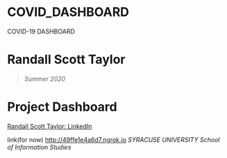 # COVID_DASHBOARD
COVID-19 DASHBOARD 

# Randall Scott Taylor 
>  *Summer 2020*
# Project Dashboard 


[Randall Scott Taylor: LinkedIn](https://www.linkedin.com/in/randall-taylor-ab1794163/)

link(for now) http://49ffe1e4a6d7.ngrok.io
_*SYRACUSE UNIVERSITY School of Information Studies*_ 
